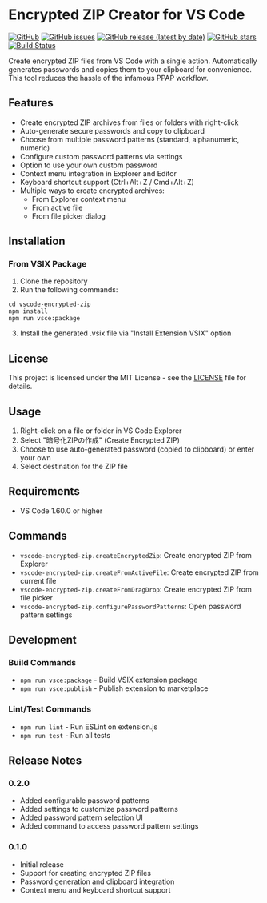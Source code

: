 # Encrypted ZIP Creator for VS Code

[![GitHub](https://img.shields.io/github/license/purpleheadz/vscode-encrypted-zip)](https://github.com/purpleheadz/vscode-encrypted-zip/blob/main/LICENSE)
[![GitHub issues](https://img.shields.io/github/issues/purpleheadz/vscode-encrypted-zip)](https://github.com/purpleheadz/vscode-encrypted-zip/issues)
[![GitHub release (latest by date)](https://img.shields.io/github/v/release/purpleheadz/vscode-encrypted-zip)](https://github.com/purpleheadz/vscode-encrypted-zip/releases)
[![GitHub stars](https://img.shields.io/github/stars/purpleheadz/vscode-encrypted-zip)](https://github.com/purpleheadz/vscode-encrypted-zip/stargazers)
[![Build Status](https://img.shields.io/github/actions/workflow/status/purpleheadz/vscode-encrypted-zip/ci.yml?branch=main)](https://github.com/purpleheadz/vscode-encrypted-zip/actions)

Create encrypted ZIP files from VS Code with a single action. Automatically generates passwords and copies them to your clipboard for convenience.
This tool reduces the hassle of the infamous PPAP workflow.

## Features

- Create encrypted ZIP archives from files or folders with right-click
- Auto-generate secure passwords and copy to clipboard
- Choose from multiple password patterns (standard, alphanumeric, numeric)
- Configure custom password patterns via settings
- Option to use your own custom password
- Context menu integration in Explorer and Editor
- Keyboard shortcut support (Ctrl+Alt+Z / Cmd+Alt+Z)
- Multiple ways to create encrypted archives:
  - From Explorer context menu
  - From active file
  - From file picker dialog

## Installation

### From VSIX Package
1. Clone the repository
2. Run the following commands:
```
cd vscode-encrypted-zip
npm install
npm run vsce:package
```
3. Install the generated .vsix file via "Install Extension VSIX" option

## License

This project is licensed under the MIT License - see the [LICENSE](LICENSE) file for details.

## Usage

1. Right-click on a file or folder in VS Code Explorer
2. Select "暗号化ZIPの作成" (Create Encrypted ZIP)
3. Choose to use auto-generated password (copied to clipboard) or enter your own
4. Select destination for the ZIP file

## Requirements

- VS Code 1.60.0 or higher

## Commands

- `vscode-encrypted-zip.createEncryptedZip`: Create encrypted ZIP from Explorer
- `vscode-encrypted-zip.createFromActiveFile`: Create encrypted ZIP from current file
- `vscode-encrypted-zip.createFromDragDrop`: Create encrypted ZIP from file picker
- `vscode-encrypted-zip.configurePasswordPatterns`: Open password pattern settings

## Development

### Build Commands
- `npm run vsce:package` - Build VSIX extension package
- `npm run vsce:publish` - Publish extension to marketplace

### Lint/Test Commands
- `npm run lint` - Run ESLint on extension.js
- `npm run test` - Run all tests

## Release Notes

### 0.2.0
- Added configurable password patterns
- Added settings to customize password patterns
- Added password pattern selection UI
- Added command to access password pattern settings

### 0.1.0
- Initial release
- Support for creating encrypted ZIP files
- Password generation and clipboard integration
- Context menu and keyboard shortcut support
